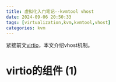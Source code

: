 ```yaml
---
title: 虚拟化入门笔记--kvmtool vhost
date: 2024-09-06 20:50:33
tags: [virtualization,kvm,kvmtool,vhost]
categories: kvm
---
```


紧接前文[virtio](https://www.yuanguohuo.com/2024/08/31/virtualization-6-kvmtool-virtio/)，本文介绍vhost机制。

<!-- more -->

# virtio的组件 (1)
